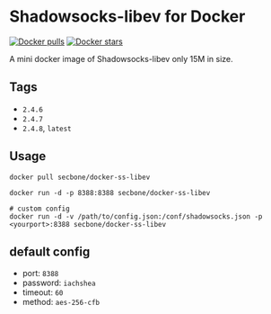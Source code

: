# Shadowsocks-libev for Docker

[![Docker pulls][pulls-image]][pulls-url]
[![Docker stars][stars-image]][stars-url]

A mini docker image of Shadowsocks-libev only 15M in size.

## Tags

- `2.4.6`
- `2.4.7`
- `2.4.8`, `latest`

## Usage

```
docker pull secbone/docker-ss-libev
```

```
docker run -d -p 8388:8388 secbone/docker-ss-libev

# custom config
docker run -d -v /path/to/config.json:/conf/shadowsocks.json -p <yourport>:8388 secbone/docker-ss-libev
```

## default config

- port: `8388`
- password: `iachshea`
- timeout: `60`
- method: `aes-256-cfb`

[pulls-image]: https://img.shields.io/docker/pulls/secbone/docker-ss-libev.svg?style=flat-square
[pulls-url]: https://hub.docker.com/r/secbone/docker-ss-libev/
[stars-image]: https://img.shields.io/docker/stars/secbone/docker-ss-libev.svg?style=flat-square
[stars-url]: https://hub.docker.com/r/secbone/docker-ss-libev/
